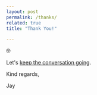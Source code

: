 ```yaml
---
layout: post
permalink: /thanks/
related: true
title: "Thank You!"

---
```


🤓

Let's [keep the conversation going](/contact/).

Kind regards,

Jay
